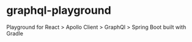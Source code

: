# graphql-playground
Playground for React > Apollo Client > GraphQl > Spring Boot built with Gradle
